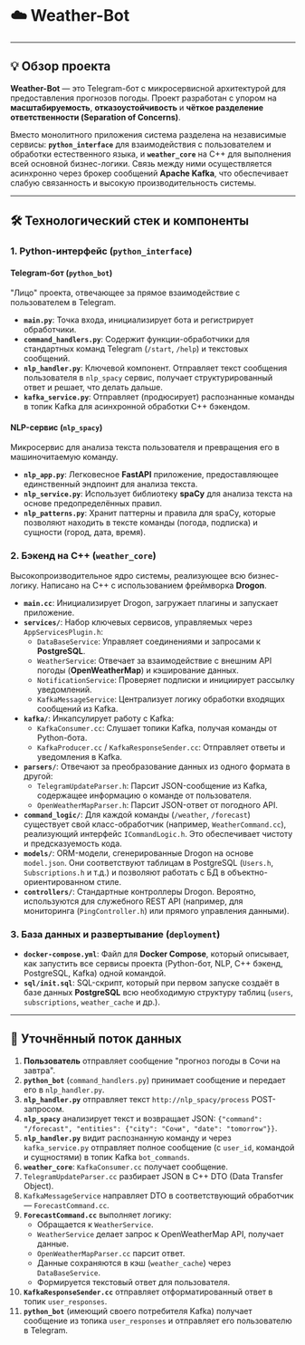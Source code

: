 # ☁️ Weather-Bot

---

## 💡 Обзор проекта

**Weather-Bot** — это Telegram-бот с микросервисной архитектурой для предоставления прогнозов погоды. Проект разработан с упором на **масштабируемость**, **отказоустойчивость** и **чёткое разделение ответственности (Separation of Concerns)**.

Вместо монолитного приложения система разделена на независимые сервисы: **`python_interface`** для взаимодействия с пользователем и обработки естественного языка, и **`weather_core`** на C++ для выполнения всей основной бизнес-логики. Связь между ними осуществляется асинхронно через брокер сообщений **Apache Kafka**, что обеспечивает слабую связанность и высокую производительность системы.

---

## 🛠️ Технологический стек и компоненты

### 1. Python-интерфейс (`python_interface`)

#### Telegram-бот (`python_bot`)
"Лицо" проекта, отвечающее за прямое взаимодействие с пользователем в Telegram.

* **`main.py`**: Точка входа, инициализирует бота и регистрирует обработчики.
* **`command_handlers.py`**: Содержит функции-обработчики для стандартных команд Telegram (`/start`, `/help`) и текстовых сообщений.
* **`nlp_handler.py`**: Ключевой компонент. Отправляет текст сообщения пользователя в `nlp_spacy` сервис, получает структурированный ответ и решает, что делать дальше.
* **`kafka_service.py`**: Отправляет (продюсирует) распознанные команды в топик Kafka для асинхронной обработки C++ бэкендом.

#### NLP-сервис (`nlp_spacy`)
Микросервис для анализа текста пользователя и превращения его в машиночитаемую команду.

* **`nlp_app.py`**: Легковесное **FastAPI** приложение, предоставляющее единственный эндпоинт для анализа текста.
* **`nlp_service.py`**: Использует библиотеку **spaCy** для анализа текста на основе предопределённых правил.
* **`nlp_patterns.py`**: Хранит паттерны и правила для spaCy, которые позволяют находить в тексте команды (погода, подписка) и сущности (город, дата, время).

### 2. Бэкенд на C++ (`weather_core`)

Высокопроизводительное ядро системы, реализующее всю бизнес-логику. Написано на C++ с использованием фреймворка **Drogon**.

* **`main.cc`**: Инициализирует Drogon, загружает плагины и запускает приложение.
* **`services/`**: Набор ключевых сервисов, управляемых через `AppServicesPlugin.h`:
    * `DataBaseService`: Управляет соединениями и запросами к **PostgreSQL**.
    * `WeatherService`: Отвечает за взаимодействие с внешним API погоды (**OpenWeatherMap**) и кэширование данных.
    * `NotificationService`: Проверяет подписки и инициирует рассылку уведомлений.
    * `KafkaMessageService`: Централизует логику обработки входящих сообщений из Kafka.
* **`kafka/`**: Инкапсулирует работу с Kafka:
    * `KafkaConsumer.cc`: Слушает топики Kafka, получая команды от Python-бота.
    * `KafkaProducer.cc` / `KafkaResponseSender.cc`: Отправляет ответы и уведомления в Kafka.
* **`parsers/`**: Отвечают за преобразование данных из одного формата в другой:
    * `TelegramUpdateParser.h`: Парсит JSON-сообщение из Kafka, содержащее информацию о команде от пользователя.
    * `OpenWeatherMapParser.h`: Парсит JSON-ответ от погодного API.
* **`command_logic/`**: Для каждой команды (`/weather`, `/forecast`) существует свой класс-обработчик (например, `WeatherCommand.cc`), реализующий интерфейс `ICommandLogic.h`. Это обеспечивает чистоту и предсказуемость кода.
* **`models/`**: ORM-модели, сгенерированные Drogon на основе `model.json`. Они соответствуют таблицам в PostgreSQL (`Users.h`, `Subscriptions.h` и т.д.) и позволяют работать с БД в объектно-ориентированном стиле.
* **`controllers/`**: Стандартные контроллеры Drogon. Вероятно, используются для служебного REST API (например, для мониторинга (`PingController.h`) или прямого управления данными).

### 3. База данных и развертывание (`deployment`)

* **`docker-compose.yml`**: Файл для **Docker Compose**, который описывает, как запустить все сервисы проекта (Python-бот, NLP, C++ бэкенд, PostgreSQL, Kafka) одной командой.
* **`sql/init.sql`**: SQL-скрипт, который при первом запуске создаёт в базе данных **PostgreSQL** всю необходимую структуру таблиц (`users`, `subscriptions`, `weather_cache` и др.).

---

## 🔗 Уточнённый поток данных

1.  **Пользователь** отправляет сообщение "прогноз погоды в Сочи на завтра".
2.  **`python_bot`** (`command_handlers.py`) принимает сообщение и передает его в `nlp_handler.py`.
3.  **`nlp_handler.py`** отправляет текст `http://nlp_spacy/process` POST-запросом.
4.  **`nlp_spacy`** анализирует текст и возвращает JSON: `{"command": "/forecast", "entities": {"city": "Сочи", "date": "tomorrow"}}`.
5.  **`nlp_handler.py`** видит распознанную команду и через `kafka_service.py` отправляет полное сообщение (с `user_id`, командой и сущностями) в топик Kafka `bot_commands`.
6.  **`weather_core`**: `KafkaConsumer.cc` получает сообщение.
7.  `TelegramUpdateParser.cc` разбирает JSON в C++ DTO (Data Transfer Object).
8.  `KafkaMessageService` направляет DTO в соответствующий обработчик — `ForecastCommand.cc`.
9.  **`ForecastCommand.cc`** выполняет логику:
    * Обращается к `WeatherService`.
    * `WeatherService` делает запрос к OpenWeatherMap API, получает данные.
    * `OpenWeatherMapParser.cc` парсит ответ.
    * Данные сохраняются в кэш (`weather_cache`) через `DataBaseService`.
    * Формируется текстовый ответ для пользователя.
10. **`KafkaResponseSender.cc`** отправляет отформатированный ответ в топик `user_responses`.
11. **`python_bot`** (имеющий своего потребителя Kafka) получает сообщение из топика `user_responses` и отправляет его пользователю в Telegram.
